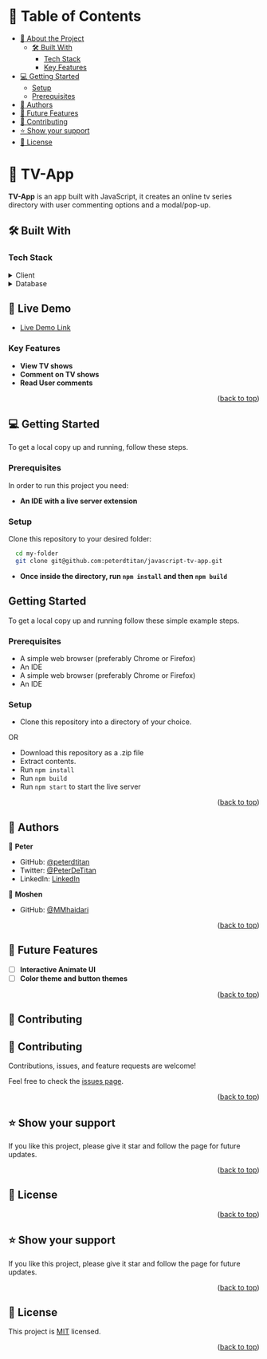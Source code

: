# 📗 Table of Contents

- [📖 About the Project](#about-project)
  - [🛠 Built With](#built-with)
    - [Tech Stack](#tech-stack)
    - [Key Features](#key-features)
- [💻 Getting Started](#getting-started)
  - [Setup](#setup)
  - [Prerequisites](#prerequisites)
- [👥 Authors](#authors)
- [🔭 Future Features](#future-features)
- [🤝 Contributing](#contributing)
- [⭐️ Show your support](#support)
- [📝 License](#license)


# 📖 TV-App <a name="about-project"></a>

**TV-App** is an app built with JavaScript, it creates an online tv series directory with user commenting options and a modal/pop-up.


## 🛠 Built With <a name="built-with"></a>

### Tech Stack <a name="tech-stack"></a>

<details>
  <summary>Client</summary>
  <ul>
    <li><a href="">HTML</a></li>
    <li><a href="">CSS</a></li>
    <li><a href="">JavaScript</a></li>
  </ul>
</details>

<details>
<summary>Database</summary>
  <ul>
    <li><a href="">Utilizes Microverse Involvement API</a></li>
    <!-- TODO: Add actual API name and link-->
    <li><a href="">Makes External call to TV API</a></li>
  </ul>
</details>

## 🚀 Live Demo<a name="live-demo"></a>

- [Live Demo Link]()
<!-- Features -->

### Key Features <a name="key-features"></a>

- **View TV shows**
- **Comment on TV shows**
- **Read User comments**

<p align="right">(<a href="#readme-top">back to top</a>)</p>


## 💻 Getting Started <a name="getting-started"></a>

To get a local copy up and running, follow these steps.

### Prerequisites

In order to run this project you need:

- **An IDE with a live server extension**

### Setup

Clone this repository to your desired folder:

```sh
  cd my-folder
  git clone git@github.com:peterdtitan/javascript-tv-app.git
```

- **Once inside the directory, run ```npm install``` and then ```npm build```**

## Getting Started

To get a local copy up and running follow these simple example steps.

### Prerequisites
- A simple web browser (preferably Chrome or Firefox)
- An IDE
- A simple web browser (preferably Chrome or Firefox)
- An IDE

### Setup
- Clone this repository into a directory of your choice.

OR

- Download this repository as a .zip file
- Extract contents.
- Run ```npm install``` 
- Run ```npm build```
- Run ```npm start``` to start the live server

<p align="right">(<a href="#readme-top">back to top</a>)</p>


## 👥 Authors <a name="authors"></a>

👤 **Peter**

- GitHub: [@peterdtitan](https://github.com/peterdtitan)
- Twitter: [@PeterDeTitan](https://twitter.com/PeterDeTitan)
- LinkedIn: [LinkedIn](https://linkedin.com/in/peterokorafor)

👤 **Moshen**

- GitHub: [@MMhaidari](https://github.com/MMhaidari)


<p align="right">(<a href="#readme-top">back to top</a>)</p>

<!-- FUTURE FEATURES -->

## 🔭 Future Features <a name="future-features"></a>

- [ ] **Interactive Animate UI**
- [ ] **Color theme and button themes**

<p align="right">(<a href="#readme-top">back to top</a>)</p>



## 🤝 Contributing <a name="contributing"></a>
## 🤝 Contributing <a name="contributing"></a>

Contributions, issues, and feature requests are welcome!

Feel free to check the [issues page](../../issues/).

<p align="right">(<a href="#readme-top">back to top</a>)</p>



## ⭐️ Show your support <a name="support"></a>

If you like this project, please give it star and follow the page for future updates.

<p align="right">(<a href="#readme-top">back to top</a>)</p>



## 📝 License <a name="license"></a>
<p align="right">(<a href="#readme-top">back to top</a>)</p>



## ⭐️ Show your support <a name="support"></a>

If you like this project, please give it star and follow the page for future updates.

<p align="right">(<a href="#readme-top">back to top</a>)</p>



## 📝 License <a name="license"></a>

This project is [MIT](./MIT.md) licensed.

<p align="right">(<a href="#readme-top">back to top</a>)</p>
